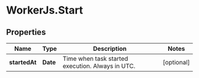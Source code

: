 # WorkerJs.Start

## Properties
Name | Type | Description | Notes
------------ | ------------- | ------------- | -------------
**startedAt** | **Date** | Time when task started execution. Always in UTC. | [optional] 


